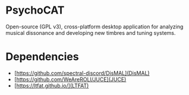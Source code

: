 # PsychoCAT
Open-source (GPL v3), cross-platform desktop application for analyzing musical dissonance and developing new timbres and tuning systems.

# Dependencies
* [https://github.com/spectral-discord/DisMAL](DisMAL)
* [https://github.com/WeAreROLI/JUCE](JUCE)
* [https://ltfat.github.io/](LTFAT)
